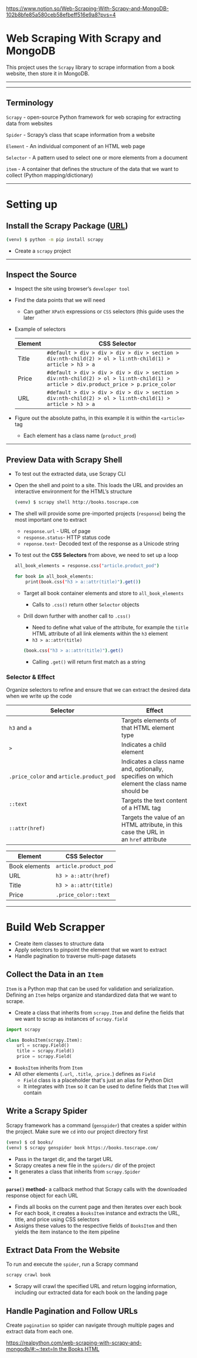 https://www.notion.so/Web-Scraping-With-Scrapy-and-MongoDB-102b8bfe85a580ceb58efbeff516e9a8?pvs=4
# Web Scraping With Scrapy and MongoDB

This project uses the `Scrapy` library to scrape information from a book website, then store it in MongoDB.

---

---

## Terminology

`Scrapy` - open-source Python framework for web scraping for extracting data from websites

`Spider` - Scrapy’s class that scape information from a website

`Element` - An individual component of an HTML web page

`Selector` - A pattern used to select one or more elements from a document

`item` - A container that defines the structure of the data that we want to collect (Python mapping/dictionary) 

---

# Setting up

## Install the Scrapy Package ([URL](https://realpython.com/web-scraping-with-scrapy-and-mongodb/#:~:text=performant%20web%20scraper.-,Install%20the%20Scrapy%20Package,-To%20get%20started))

```bash
(venv) $ python -m pip install scrapy
```

- Create a `scrapy` project

---

## Inspect the Source

- Inspect the site using browser’s `developer tool`
- Find the data points that we will need
    - Can gather `XPath` expressions or `CSS` selectors (this guide uses the later
- Example of selectors
    
    
    | Element | CSS Selector |
    | --- | --- |
    | Title | `#default > div > div > div > div > section > div:nth-child(2) > ol > li:nth-child(1) > article > h3 > a` |
    | Price | `#default > div > div > div > div > section > div:nth-child(2) > ol > li:nth-child(1) > article > div.product_price > p.price_color` |
    | URL | `#default > div > div > div > div > section > div:nth-child(2) > ol > li:nth-child(1) > article > h3 > a` |
- Figure out the absolute paths, in this example it is within the `<article>` tag
    - Each element has a class name (`product_prod`)

---

## Preview Data with Scrapy Shell

- To test out the extracted data, use Scrapy CLI
- Open the shell and point to a site. This loads the URL and provides an interactive environment for the HTML’s structure
    
    ```bash
    (venv) $ scrapy shell http://books.toscrape.com
    ```
    
- The shell will provide some pre-imported projects (`response`) being the most important one to extract
    - `response.url` - URL of page
    - `response.status`- HTTP status code
    - `reponse.text`- Decoded text of the response as a Unicode string
- To test out the **CSS Selectors** from above, we need to set up a loop
    
    ```bash
    all_book_elements = response.css("article.product_pod")
    
    for book in all_book_elements:
        print(book.css("h3 > a::attr(title)").get())
    ```
    
    - Target all book container elements and store to `all_book_elements`
        - Calls to `.css()` return other `Selector` objects
    - Drill down further with another call to `.css()`
        - Need to define what value of the attribute, for example the `title` HTML attribute of all link elements within the `h3` element
        - `h3 > a::attr(title)`
        
        ```bash
        (book.css("h3 > a::attr(title)").get()
        ```
        
        - Calling `.get()` will return first match as a string

### Selector & Effect

Organize selectors to refine and ensure that we can extract the desired data when we write up the code

| Selector | Effect |
| --- | --- |
| `h3` and `a` | Targets elements of that HTML element type |
| `>` | Indicates a child element |
| `.price_color` and `article.product_pod` | Indicates a class name and, optionally, specifies on which element the class name should be |
| `::text` | Targets the text content of a HTML tag |
| `::attr(href)` | Targets the value of an HTML attribute, in this case the URL in an `href` attribute |

| Element | CSS Selector |
| --- | --- |
| Book elements | `article.product_pod` |
| URL | `h3 > a::attr(href)` |
| Title | `h3 > a::attr(title)` |
| Price | `.price_color::text` |

---

# Build Web Scrapper

- Create item classes to structure data
- Apply selectors to pinpoint the element that we want to extract
- Handle pagination to traverse multi-page datasets

## Collect the Data in an `Item`

`Item` is a Python map that can be used for validation and serialization. Defining an `Item` helps organize and standardized data that we want to scrape.

- Create a class that inherits from `scrapy.Item` and define the fields that we want to scrap as instances of `scrapy.field`

```python
import scrapy

class BooksItem(scrapy.Item):
    url = scrapy.Field()
    title = scrapy.Field()
    price = scrapy.Field(
```

- `BooksItem` inherits from `Item`
- All other elements (`.url`, `.title`, `.price.`) defines as `Field`
    - `Field` class is a placeholder that's just an alias for Python Dict
    - It integrates with `Item` so it can be used to define fields that `Item` will contain

## Write a Scrapy Spider

Scrapy framework has a command (`genspider`) that creates a spider within the project. Make sure we `cd` into our project directory first

```bash
(venv) $ cd books/
(venv) $ scrapy genspider book https://books.toscrape.com/

```

- Pass in the target dir, and the target URL
- Scrapy creates a new file in the `spiders/` dir of the project
- It generates a class that inherits from `scrapy.Spider`
- 

**`parse()` method-**  a callback method that Scrapy calls with the downloaded response object for each URL 

- Finds all books on the current page and then iterates over each book
- For each book, it creates a `BooksItem` instance and extracts the URL, title, and price using CSS selectors
- Assigns these values to the respective fields of `BooksItem` and then yields the item instance to the item pipeline

## Extract Data From the Website

To run and execute the `spider`, run a Scrapy command

```python
scrapy crawl book
```

- Scrapy will crawl the specified URL and return logging information, including our extracted data for each book on the landing page

## Handle Pagination and Follow URLs

Create `pagination` so spider can navigate through multiple pages and extract data from each one.

[https://realpython.com/web-scraping-with-scrapy-and-mongodb/#:~:text=In the Books,HTML](https://realpython.com/web-scraping-with-scrapy-and-mongodb/#:~:text=In%20the%20Books,HTML)